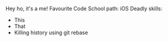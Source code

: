 Hey ho, it's a me!
Favourite Code School path: iOS
Deadly skills:
* This
* That
* Killing history using git rebase

